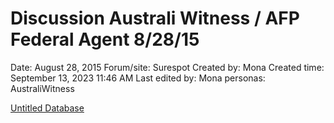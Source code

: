 # Discussion Australi Witness / AFP Federal Agent 8/28/15

Date: August 28, 2015
Forum/site: Surespot
Created by: Mona
Created time: September 13, 2023 11:46 AM
Last edited by: Mona
personas: AustraliWitness

[Untitled Database](Discussion%20Australi%20Witness%20AFP%20Federal%20Agent%208%2028%203cd2cf9d7cca4b2594c022d3a54a313e/Untitled%20Database%203836f392ad194eb1b148b3c4bd54ef49.csv)